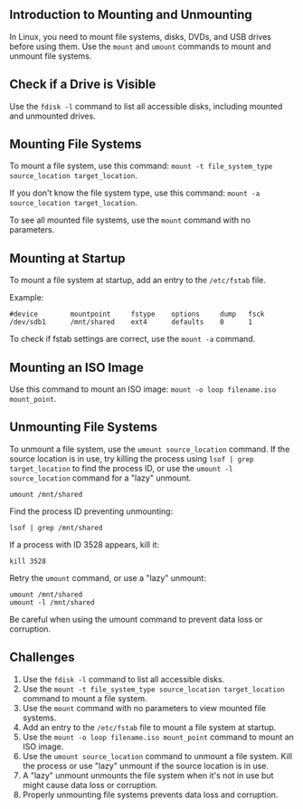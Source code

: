 ## Introduction to Mounting and Unmounting

In Linux, you need to mount file systems, disks, DVDs, and USB drives before using them. Use the `mount` and `umount` commands to mount and unmount file systems.

## Check if a Drive is Visible

Use the `fdisk -l` command to list all accessible disks, including mounted and unmounted drives.

## Mounting File Systems

To mount a file system, use this command: `mount -t file_system_type source_location target_location`.

If you don't know the file system type, use this command: `mount -a source_location target_location`.

To see all mounted file systems, use the `mount` command with no parameters.

## Mounting at Startup

To mount a file system at startup, add an entry to the `/etc/fstab` file.

Example:

```
#device        mountpoint     fstype    options     dump   fsck
/dev/sdb1      /mnt/shared    ext4      defaults    0      1
```

To check if fstab settings are correct, use the `mount -a` command.

## Mounting an ISO Image

Use this command to mount an ISO image: `mount -o loop filename.iso mount_point`.

## Unmounting File Systems
To unmount a file system, use the `umount source_location` command. If the source location is in use, try killing the process using `lsof | grep target_location` to find the process ID, or use the `umount -l source_location` command for a "lazy" unmount.

```
umount /mnt/shared
```

Find the process ID preventing unmounting:

```
lsof | grep /mnt/shared
```

If a process with ID 3528 appears, kill it:

```
kill 3528
```

Retry the `umount` command, or use a "lazy" unmount:

```
umount /mnt/shared
umount -l /mnt/shared
```

Be careful when using the umount command to prevent data loss or corruption.

## Challenges

1. Use the `fdisk -l` command to list all accessible disks.
2. Use the `mount -t file_system_type source_location target_location` command to mount a file system.
3. Use the `mount` command with no parameters to view mounted file systems.
4. Add an entry to the `/etc/fstab` file to mount a file system at startup.
5. Use the `mount -o loop filename.iso mount_point` command to mount an ISO image.
6. Use the `umount source_location` command to unmount a file system. Kill the process or use "lazy" unmount if the source location is in use.
7. A "lazy" unmount unmounts the file system when it's not in use but might cause data loss or corruption.
8. Properly unmounting file systems prevents data loss and corruption.
